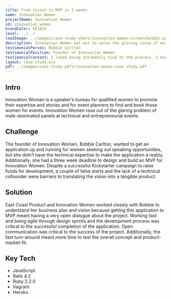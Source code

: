 ```yaml
---
title: From vision to MVP in 3 weeks
name: Innovation Women
projectName: Innovation Women
id: innovation_women
brandColor: EE1B19
level: ../../
leadImage: ../images/case-study-shots/innovation-women-screenshot@2x.png
description: Innovation Women set out to solve the glaring issue of male-dominated panels at tech events. Their marketing platform connects amazing women in tech and enterprise with event planners. Our team nailed down MVP feature requirement and delivered the Innovation Women platform in 3 weeks.
testimonialPerson: Bobbie Carlton
testimonialPosition: Founder of Innovation Women
testimonialContent: I loved being intimately tied to the process. I knew what was going on every step of the way. It wasn’t a black box you put time, money, and effort into.
layout: case-study.ejs
pdf: ../images/case-study-pdfs/innovation-women-case-study.pdf
---
```


## Intro

Innovation Women is a speaker’s bureau for qualified women to promote their expertise and stories and for event planners to find and book those women for events. Innovation Women rose out of the glaring problem of male-dominated panels at technical and entrepreneurial events.

## Challenge

The founder of Innovation Women, Bobbie Carlton, wanted to get an application up and running for women seeking out speaking opportunities, but she didn’t have the technical expertise to make the application a reality. Additionally, she had a three week deadline to design and build an MVP for Innovation Women. Despite a successful Kickstarter campaign to raise funds for development, a couple of false starts and the lack of a technical cofounder were barriers to translating the vision into a tangible product.

## Solution

East Coast Product and Innovation Women worked closely with Bobbie to understand her business plan and vision because getting this application to MVP meant having a very open dialogue about the project. Working fast and being agile through design sprints and the development process was critical to the successful completion of the application. Open communication was critical to the success of the project. Additionally, the fast turn-around meant more time to test the overall concept and product-market-fit.

## Key Tech

* JavaScript
* Rails 4.2
* Ruby 2.2.0
* Vagrant
* Heroku